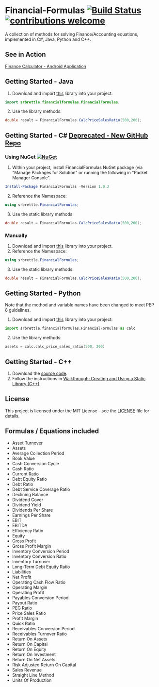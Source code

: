 # Financial-Formulas [![Build Status](https://travis-ci.org/srbrettle/Financial-Formulas.svg?branch=master)](https://travis-ci.org/srbrettle/Financial-Formulas) [![contributions welcome](https://img.shields.io/badge/contributions-welcome-brightgreen.svg?style=flat)](https://github.com/srbrettle/Financial-Formulas/issues)

A collection of methods for solving Finance/Accounting equations, implemented in C#, Java, Python and C++.

## See in Action

[Finance Calculator - Android Application](https://play.google.com/store/apps/details?id=barwick.financecalculator)

## Getting Started - Java

1. Download and import [this](/main/java/) library into your project:
```java
import srbrettle.financialformulas.FinancialFormulas;
```
2. Use the library methods:
```java
double result = FinancialFormulas.CalcPriceSalesRatio(500,200);
```

## Getting Started - C# [Deprecated - New GitHub Repo](https://github.com/srbrettle/Financial-Formulas-API-.NET-Core/tree/master)

### Using NuGet [![NuGet](https://img.shields.io/badge/NuGet-1.0.2-blue.svg)](https://www.nuget.org/packages/FinancialFormulas/1.0.2)

1. Within your project, install FinancialFormulas NuGet package (via "Manage Packages for Solution" or running the following in "Packet Manager Console".
```PowerShell
Install-Package FinancialFormulas -Version 1.0.2
```
2. Reference the Namespace:
```c#
using srbrettle.FinancialFormulas;
```
3. Use the static library methods:
```c#
double result = FinancialFormulas.CalcPriceSalesRatio(500,200);
```

### Manually

1. Download and import [this](/main/csharp/) library into your project.
2. Reference the Namespace:
```c#
using srbrettle.FinancialFormulas;
```
3. Use the static library methods:
```c#
double result = FinancialFormulas.CalcPriceSalesRatio(500,200);
```

## Getting Started - Python

Note that the mothod and variable names have been changed to meet PEP 8 guidelines.

1. Download and import [this](/main/python/) library into your project:
```python
import srbrettle.financialformulas.FinancialFormulas as calc
```
2. Use the library methods:
```python
assets = calc.calc_price_sales_ratio(500, 200)
```

## Getting Started - C++

1. Download the [source code](/main/cplusplus/).
2. Follow the instructions in [Walkthrough: Creating and Using a Static Library (C++)](https://docs.microsoft.com/en-gb/cpp/windows/walkthrough-creating-and-using-a-static-library-cpp)

## License

This project is licensed under the MIT License - see the [LICENSE](/LICENSE) file for details.

## Formulas / Equations included

* Asset Turnover
* Assets
* Average Collection Period
* Book Value
* Cash Conversion Cycle
* Cash Ratio
* Current Ratio
* Debt Equity Ratio
* Debt Ratio
* Debt Service Coverage Ratio
* Declining Balance
* Dividend Cover
* Dividend Yield
* Dividends Per Share
* Earnings Per Share
* EBIT
* EBITDA
* Efficiency Ratio
* Equity
* Gross Profit
* Gross Profit Margin
* Inventory Conversion Period
* Inventory Conversion Ratio
* Inventory Turnover
* Long-Term Debt Equity Ratio
* Liabilities
* Net Profit
* Operating Cash Flow Ratio
* Operating Margin
* Operating Profit
* Payables Conversion Period
* Payout Ratio
* PEG Ratio
* Price Sales Ratio
* Profit Margin
* Quick Ratio
* Receivables Conversion Period
* Receivables Turnover Ratio
* Return On Assets
* Return On Capital
* Return On Equity
* Return On Investment
* Return On Net Assets
* Risk Adjusted Return On Capital
* Sales Revenue
* Straight Line Method
* Units Of Production
